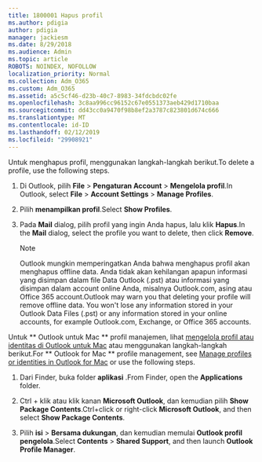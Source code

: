 ```yaml
---
title: 1800001 Hapus profil
ms.author: pdigia
author: pdigia
manager: jackiesm
ms.date: 8/29/2018
ms.audience: Admin
ms.topic: article
ROBOTS: NOINDEX, NOFOLLOW
localization_priority: Normal
ms.collection: Adm_O365
ms.custom: Adm_O365
ms.assetid: a5c5cf46-d23b-40c7-8983-34fdcbdc02fe
ms.openlocfilehash: 3c8aa996cc96152c67e0551373aeb429d1710baa
ms.sourcegitcommit: dd43cc0a9470f98b8ef2a3787c823801d674c666
ms.translationtype: MT
ms.contentlocale: id-ID
ms.lasthandoff: 02/12/2019
ms.locfileid: "29908921"
---
```

<span data-ttu-id="8c1ed-102">Untuk menghapus profil, menggunakan langkah-langkah berikut.</span><span class="sxs-lookup"><span data-stu-id="8c1ed-102">To delete a profile, use the following steps.</span></span>
  
1. <span data-ttu-id="8c1ed-103">Di Outlook, pilih **File** \> **Pengaturan Account** \> **Mengelola profil**.</span><span class="sxs-lookup"><span data-stu-id="8c1ed-103">In Outlook, select **File** \> **Account Settings** \> **Manage Profiles**.</span></span>
    
2. <span data-ttu-id="8c1ed-104">Pilih **menampilkan profil**.</span><span class="sxs-lookup"><span data-stu-id="8c1ed-104">Select **Show Profiles**.</span></span>
    
3. <span data-ttu-id="8c1ed-105">Pada **Mail** dialog, pilih profil yang ingin Anda hapus, lalu klik **Hapus**.</span><span class="sxs-lookup"><span data-stu-id="8c1ed-105">In the **Mail** dialog, select the profile you want to delete, then click **Remove**.</span></span>
    
    > [!NOTE]
    > <span data-ttu-id="8c1ed-p101">Outlook mungkin memperingatkan Anda bahwa menghapus profil akan menghapus offline data. Anda tidak akan kehilangan apapun informasi yang disimpan dalam file Data Outlook (.pst) atau informasi yang disimpan dalam account online Anda, misalnya Outlook.com, asing atau Office 365 account.</span><span class="sxs-lookup"><span data-stu-id="8c1ed-p101">Outlook may warn you that deleting your profile will remove offline data. You won't lose any information stored in your Outlook Data Files (.pst) or any information stored in your online accounts, for example Outlook.com, Exchange, or Office 365 accounts.</span></span> 
  
<span data-ttu-id="8c1ed-108">Untuk \*\* Outlook untuk Mac \*\* profil manajemen, lihat [mengelola profil atau identitas di Outlook untuk Mac](https://support.office.com/article/fed2a955-74df-4a24-bef6-78a426958c4c.aspx) atau menggunakan langkah-langkah berikut.</span><span class="sxs-lookup"><span data-stu-id="8c1ed-108">For \*\* Outlook for Mac \*\* profile management, see [Manage profiles or identities in Outlook for Mac](https://support.office.com/article/fed2a955-74df-4a24-bef6-78a426958c4c.aspx) or use the following steps.</span></span> 
  
1. <span data-ttu-id="8c1ed-109">Dari Finder, buka folder **aplikasi** .</span><span class="sxs-lookup"><span data-stu-id="8c1ed-109">From Finder, open the **Applications** folder.</span></span> 
    
2. <span data-ttu-id="8c1ed-110">Ctrl + klik atau klik kanan **Microsoft Outlook**, dan kemudian pilih **Show Package Contents**.</span><span class="sxs-lookup"><span data-stu-id="8c1ed-110">Ctrl+click or right-click **Microsoft Outlook**, and then select **Show Package Contents**.</span></span>
    
3. <span data-ttu-id="8c1ed-111">Pilih **isi** \> **Bersama dukungan**, dan kemudian memulai **Outlook profil pengelola**.</span><span class="sxs-lookup"><span data-stu-id="8c1ed-111">Select **Contents** \> **Shared Support**, and then launch **Outlook Profile Manager**.</span></span>
    

